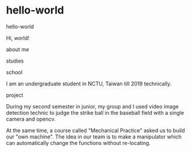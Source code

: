 # hello-world
hello-world

Hi, world!

about me

studies

school

I am an undergraduate student in NCTU, Taiwan till 2019 technically.

project

During my second semester in junior, my group and I used video image detection technic to judge the strike ball in the baseball field with a single camera and opencv.

At the same time, a course called "Mechanical Practice" asked us to build our "own machine". The idea in our team is to make a manipulator which can automatically change the functions without re-locating.

